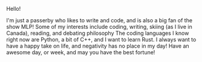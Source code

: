 Hello!

I'm just a passerby who likes to write and code, and is also a big fan of the show MLP!
Some of my interests include coding, writing, skiing (as I live in Canada), reading, and debating philosophy
The coding languages I know right now are Python, a bit of C++, and I want to learn Rust.
I always want to have a happy take on life, and negativity has no place in my day!
Have an awesome day, or week, and may you have the best fortune!
<!---
StoryCrafter-0/StoryCrafter-0 is a ✨ special ✨ repository because its `README.md` (this file) appears on your GitHub profile.
You can click the Preview link to take a look at your changes.
--->
